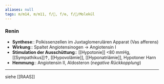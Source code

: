 ```yaml
---
aliases: null
tags: m/m14, m/m11, f/🍺, f/⚙️, f/🧪/Molekül
---
```

### Renin
- **Synthese**:: Polkissenzellen im Juxtaglomerulären Apparat (Vas afferens)
- **Wirkung**:: Spaltet Angiotensinogen → Angiotensin I
- **Stimulation der Ausschüttung**:: [[Hypotonie]] <80 mmHg, [[Sympathikus]]↑, [[Hypovolämie]], [[Hyponatriämie]], Hypotoner Harn
- **Hemmung**:: Angiotensin II, Aldosteron (*negative Rückkopplung*)
---
siehe [[RAAS]]